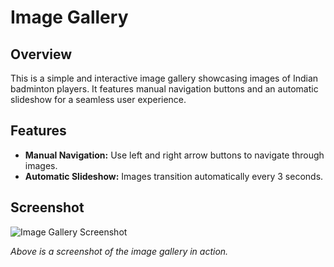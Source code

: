 # Image Gallery

## Overview

This is a simple and interactive image gallery showcasing images of Indian badminton players. It features manual navigation buttons and an automatic slideshow for a seamless user experience.

## Features

- **Manual Navigation:** Use left and right arrow buttons to navigate through images.
- **Automatic Slideshow:** Images transition automatically every 3 seconds.

## Screenshot

![Image Gallery Screenshot](./output-SS)

*Above is a screenshot of the image gallery in action.*

